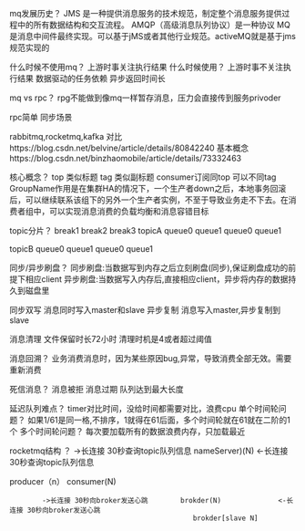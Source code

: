 mq发展历史？
JMS 是一种提供消息服务的技术规范，制定整个消息服务提供过程中的所有数据结构和交互流程。
AMQP（高级消息队列协议）是一种协议
MQ是消息中间件最终实现。可以基于jMS或者其他行业规范。activeMQ就是基于jms规范实现的

什么时候不使用mq？
上游时事关注执行结果
什么时候使用？
上游时事不关注执行结果
数据驱动的任务依赖
异步返回时间长

mq vs rpc？
rpg不能做到像mq一样暂存消息，压力会直接传到服务privoder

rpc简单 同步场景

rabbitmq,rocketmq,kafka 对比https://blog.csdn.net/belvine/article/details/80842240
基本概念https://blog.csdn.net/binzhaomobile/article/details/73332463


核心概念？
top 类似标题
tag 类似副标题  consumer订阅同top 可以不同tag
GroupName作用是在集群HA的情况下，一个生产者down之后，本地事务回滚后，可以继续联系该组下的另外一个生产者实例，不至于导致业务走不下去。在消费者组中，可以实现消息消费的负载均衡和消息容错目标

topic分片？
			  break1				break2                break3
topicA       queue0 queue1         queue0 queue1


topicB       					   queue0 queue1         queue0 queue1




同步/异步刷盘？
同步刷盘:当数据写到内存之后立刻刷盘(同步),保证刷盘成功的前提下相应client
异步刷盘:当数据写入内存后,直接相应client，异步将内存的数据持久到磁盘里

同步双写
消息同时写入master和slave
异步复制
消息写入master,异步复制到slave

消息清理
文件保留时长72小时
清理时机是4或者超过阈值

消息回溯？
业务消费消息时，因为某些原因bug,异常，导致消费全部无效。需要重新消费

死信消息？
消息被拒
消息过期
队列达到最大长度

延迟队列难点？
timer对比时间，没给时间都需要对比，浪费cpu
单个时间轮问题？
如果1/61是同一格,不排序，1就得在61后面，多个时间轮就在61就在二阶的1个
多个时间轮问题？
每次要加载所有的数据浪费内存，只加载最近




rocketmq结构 ？
			->长连接 30秒查询topic队列信息		nameServer)(N)		    <-长连接 30秒查询topic队列信息
    
producer（n）																							consumer(N)
		
			->长连接 30秒向broker发送心跳        brokder(N)				<-长连接 30秒向broker发送心跳
												 brokder[slave N]
												 
												 
												 
												 
												 
												 
												 
												 
												 
												 
												 
												 
												 
												 
												 
												 
												 
												 
												 
												 
												 
												 
												 
												 